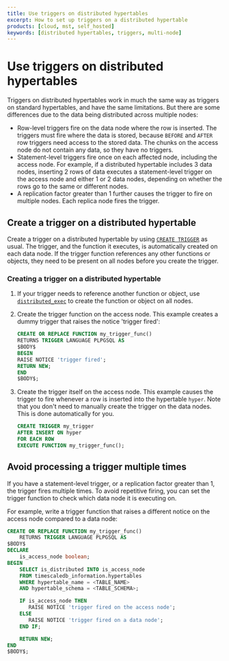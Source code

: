 ```yaml
---
title: Use triggers on distributed hypertables
excerpt: How to set up triggers on a distributed hypertable
products: [cloud, mst, self_hosted]
keywords: [distributed hypertables, triggers, multi-node]
---
```


# Use triggers on distributed hypertables

Triggers on distributed hypertables work in much the same way as triggers on
standard hypertables, and have the same limitations. But there are some
differences due to the data being distributed across multiple nodes:

*   Row-level triggers fire on the data node where the row is inserted. The
    triggers must fire where the data is stored, because `BEFORE` and `AFTER`
    row triggers need access to the stored data. The chunks on the access node
    do not contain any data, so they have no triggers.
*   Statement-level triggers fire once on each affected node, including the
    access node. For example, if a distributed hypertable includes 3 data nodes,
    inserting 2 rows of data executes a statement-level trigger on the access
    node and either 1 or 2 data nodes, depending on whether the rows go to the
    same or different nodes.
*   A replication factor greater than 1 further causes
    the trigger to fire on multiple nodes. Each replica node fires the trigger.

## Create a trigger on a distributed hypertable

Create a trigger on a distributed hypertable by using [`CREATE
TRIGGER`][create-trigger] as usual. The trigger, and the function it executes,
is automatically created on each data node. If the trigger function references
any other functions or objects, they need to be present on all nodes before you
create the trigger.

<Procedure>

### Creating a trigger on a distributed hypertable

1.  If your trigger needs to reference another function or object, use
    [`distributed_exec`][distributed_exec] to create the function or object on
    all nodes.
1.  Create the trigger function on the access node. This example creates a dummy
    trigger that raises the notice 'trigger fired':

    ```sql
    CREATE OR REPLACE FUNCTION my_trigger_func()
    RETURNS TRIGGER LANGUAGE PLPGSQL AS
    $BODY$
    BEGIN
    RAISE NOTICE 'trigger fired';
    RETURN NEW;
    END
    $BODY$;
    ```

1.  Create the trigger itself on the access node. This example causes the
    trigger to fire whenever a row is inserted into the hypertable `hyper`. Note
    that you don't need to manually create the trigger on the data nodes. This is
    done automatically for you.

    ```sql
    CREATE TRIGGER my_trigger
    AFTER INSERT ON hyper
    FOR EACH ROW
    EXECUTE FUNCTION my_trigger_func();
    ```

</Procedure>

## Avoid processing a trigger multiple times

If you have a statement-level trigger, or a replication factor greater than 1,
the trigger fires multiple times. To avoid repetitive firing, you can set the
trigger function to check which data node it is executing on.

For example, write a trigger function that raises a different notice on the
access node compared to a data node:

```sql
CREATE OR REPLACE FUNCTION my_trigger_func()
    RETURNS TRIGGER LANGUAGE PLPGSQL AS
$BODY$
DECLARE
    is_access_node boolean;
BEGIN
    SELECT is_distributed INTO is_access_node
    FROM timescaledb_information.hypertables
    WHERE hypertable_name = <TABLE_NAME>
    AND hypertable_schema = <TABLE_SCHEMA>;

    IF is_access_node THEN
       RAISE NOTICE 'trigger fired on the access node';
    ELSE
       RAISE NOTICE 'trigger fired on a data node';
    END IF;

    RETURN NEW;
END
$BODY$;
```

[create-trigger]: https://www.postgresql.org/docs/current/sql-createtrigger.html
[distributed_exec]: /api/:currentVersion:/distributed-hypertables/distributed_exec/
